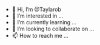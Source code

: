 - 👋 Hi, I’m @Taylarob
- 👀 I’m interested in ...
- 🌱 I’m currently learning ...
- 💞️ I’m looking to collaborate on ...
- 📫 How to reach me ...

<!---
Taylarob/Taylarob is a ✨ special ✨ repository because its `README.md` (this file) appears on your GitHub profile.
You can click the Preview link to take a look at your changes.
--->
